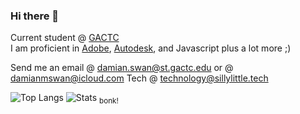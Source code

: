### Hi there 👋

Current student @ <a href="https://gactc.edu">GACTC</a> <br>
I am proficient in <a href="https://adobe.com">Adobe</a>, <a href="https://autodesk.com">Autodesk</a>, and <a herf="https://jslang.info">Javascript</a> plus a lot more ;)  <br>

Send me an email @ <a href="mailto: damian.swan@st.gactc.edu">damian.swan@st.gactc.edu</a>
or @ <a href="mailto: damianmswan@icloud.com">damianmswan@icloud.com</a>
Tech @ <a href="mailto: technology@sillylittle.tech">technology@sillylittle.tech</a>

![Top Langs](https://github-readme-stats.vercel.app/api/top-langs/?username=dswan36&layout=donut&theme=tokyonight)
![Stats](https://github-readme-stats.vercel.app/api?username=dswan36&show_icons=true&theme=tokyonight)
<sub>bonk!</sub>
